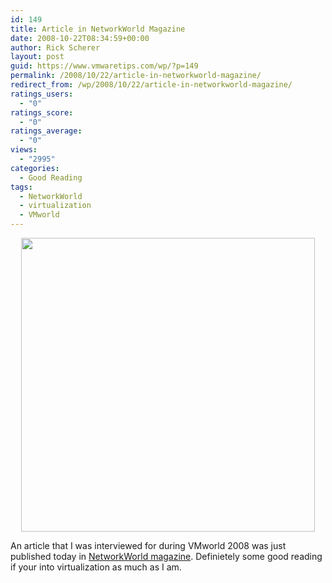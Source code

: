 ```yaml
---
id: 149
title: Article in NetworkWorld Magazine
date: 2008-10-22T08:34:59+00:00
author: Rick Scherer
layout: post
guid: https://www.vmwaretips.com/wp/?p=149
permalink: /2008/10/22/article-in-networkworld-magazine/
redirect_from: /wp/2008/10/22/article-in-networkworld-magazine/
ratings_users:
  - "0"
ratings_score:
  - "0"
ratings_average:
  - "0"
views:
  - "2995"
categories:
  - Good Reading
tags:
  - NetworkWorld
  - virtualization
  - VMworld
---
```

<p style="text-align: center;">
  <a href="http://www.networkworld.com/supp/2008/ndc6/102008-ndc-sddpc-virtualization-case-study.html" target="_blank"><img class="aligncenter size-full wp-image-150" src="https://www.vmwaretips.com/wp-content/uploads/2008/10/networkworld.png" alt="" width="470" srcset="https://www.vmwaretips.com/wp-content/uploads/2008/10/networkworld.png 1280w, https://www.vmwaretips.com/wp-content/uploads/2008/10/networkworld-300x228.png 300w" sizes="(max-width: 1280px) 100vw, 1280px" /></a>
</p>

<p style="text-align: left;">
  An article that I was interviewed for during VMworld 2008 was just published today in <a href="http://www.networkworld.com/supp/2008/ndc6/102008-ndc-sddpc-virtualization-case-study.html" target="_blank">NetworkWorld magazine</a>. Definietely some good reading if your into virtualization as much as I am.
</p>